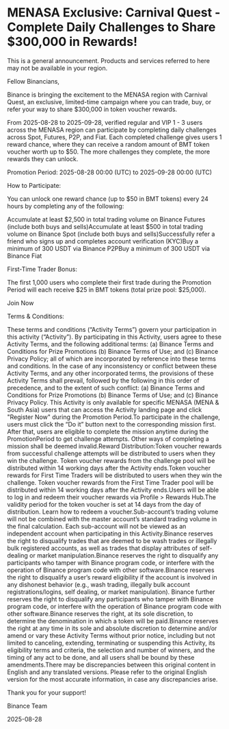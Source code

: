 # MENASA Exclusive: Carnival Quest - Complete Daily Challenges to Share $300,000 in Rewards!

This is a general announcement. Products and services referred to here may not be available in your region.

Fellow Binancians,

Binance is bringing the excitement to the MENASA region with Carnival Quest, an exclusive, limited-time campaign where you can trade, buy, or refer your way to share $300,000 in token voucher rewards.

From 2025-08-28 to 2025-09-28, verified regular and VIP 1 - 3 users across the MENASA region can participate by completing daily challenges across Spot, Futures, P2P, and Fiat. Each completed challenge gives users 1 reward chance, where they can receive a random amount of BMT token voucher worth up to $50. The more challenges they complete, the more rewards they can unlock.

Promotion Period: 2025-08-28 00:00 (UTC) to 2025-09-28 00:00 (UTC)

How to Participate:

You can unlock one reward chance (up to $50 in BMT tokens) every 24 hours by completing any of the following:

Accumulate at least $2,500 in total trading volume on Binance Futures (include both buys and sells)Accumulate at least $500 in total trading volume on Binance Spot (include both buys and sells)Successfully refer a friend who signs up and completes account verification (KYC)Buy a minimum of 300 USDT via Binance P2PBuy a minimum of 300 USDT via Binance Fiat

First-Time Trader Bonus:

The first 1,000 users who complete their first trade during the Promotion Period will each receive $25 in BMT tokens (total prize pool: $25,000).

Join Now

Terms & Conditions:

These terms and conditions (“Activity Terms”) govern your participation in this activity (“Activity”). By participating in this Activity, users agree to these Activity Terms, and the following additional terms: (a) Binance Terms and Conditions for Prize Promotions (b) Binance Terms of Use; and (c) Binance Privacy Policy; all of which are incorporated by reference into these terms and conditions. In the case of any inconsistency or conflict between these Activity Terms, and any other incorporated terms, the provisions of these Activity Terms shall prevail, followed by the following in this order of precedence, and to the extent of such conflict: (a) Binance Terms and Conditions for Prize Promotions (b) Binance Terms of Use; and (c) Binance Privacy Policy. This Activity is only available for specific MENASA (MENA & South Asia) users that can access the Activity landing page and click "Register Now" during the Promotion Period.To participate in the challenge, users must click the “Do it” button next to the corresponding mission first. After that, users are eligible to complete the mission anytime during the PromotionPeriod to get challenge attempts. Other ways of completing a mission shall be deemed invalid.Reward Distribution:Token voucher rewards from successful challenge attempts will be distributed to users when they win the challenge. Token voucher rewards from the challenge pool will be distributed within 14 working days after the Activity ends.Token voucher rewards for First Time Traders will be distributed to users when they win the challenge. Token voucher rewards from the First Time Trader pool will be distributed within 14 working days after the Activity ends.Users will be able to log in and redeem their voucher rewards via Profile > Rewards Hub.The validity period for the token voucher is set at 14 days from the day of distribution. Learn how to redeem a voucher.Sub-account’s trading volume will not be combined with the master account’s standard trading volume in the final calculation. Each sub-account will not be viewed as an independent account when participating in this Activity.Binance reserves the right to disqualify trades that are deemed to be wash trades or illegally bulk registered accounts, as well as trades that display attributes of self-dealing or market manipulation.Binance reserves the right to disqualify any participants who tamper with Binance program code, or interfere with the operation of Binance program code with other software.Binance reserves the right to disqualify a user’s reward eligibility if the account is involved in any dishonest behavior (e.g., wash trading, illegally bulk account registrations/logins, self dealing, or market manipulation). Binance further reserves the right to disqualify any participants who tamper with Binance program code, or interfere with the operation of Binance program code with other software.Binance reserves the right, at its sole discretion, to determine the denomination in which a token will be paid.Binance reserves the right at any time in its sole and absolute discretion to determine and/or amend or vary these Activity Terms without prior notice, including but not limited to canceling, extending, terminating or suspending this Activity, its eligibility terms and criteria, the selection and number of winners, and the timing of any act to be done, and all users shall be bound by these amendments.There may be discrepancies between this original content in English and any translated versions. Please refer to the original English version for the most accurate information, in case any discrepancies arise.

Thank you for your support!

Binance Team

2025-08-28